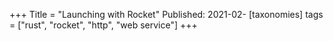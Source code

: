 +++
Title = "Launching with Rocket"
Published: 2021-02-
[taxonomies]
tags = ["rust", "rocket", "http", "web service"]
+++
